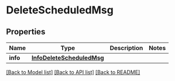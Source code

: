 # DeleteScheduledMsg


## Properties
Name | Type | Description | Notes
------------ | ------------- | ------------- | -------------
**info** | [**InfoDeleteScheduledMsg**](InfoDeleteScheduledMsg.md) |  | 


[[Back to Model list]](../../README.md#models) [[Back to API list]](../../README.md#available-methods) [[Back to README]](../../README.md)


